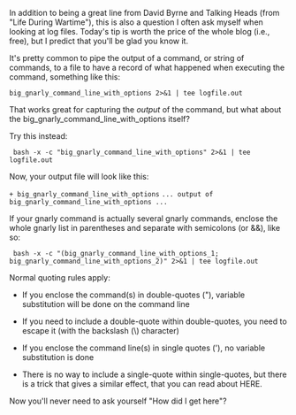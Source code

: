 In addition to being a great line from David Byrne and Talking Heads (from "Life
During Wartime"), this is also a question I often ask myself when
looking at log files. Today's tip is worth the price of the whole blog (i.e.,
free), but I predict that you'll be glad you know it.

<!--more-->

It's pretty common to pipe the output of a command, or string of commands, to a
file to have a record of what happened when executing the command, something
like this:

`big_gnarly_command_line_with_options 2>&1 | tee logfile.out`

That works great for capturing the *output* of the command, but what about the
big_gnarly_command_line_with_options itself?

Try this instead:

` bash -x -c "big_gnarly_command_line_with_options" 2>&1 | tee logfile.out`


Now, your output file will look like this:

`+ big_gnarly_command_line_with_options`
`... output of big_gnarly_command_line_with_options ...`

If your gnarly command is actually several gnarly commands, enclose the whole
gnarly list in parentheses and separate with semicolons (or &&), like so:

` bash -x -c "(big_gnarly_command_line_with_options_1;
big_gnarly_command_line_with_options_2)" 2>&1 | tee logfile.out`

Normal quoting rules apply:

-   If you enclose the command(s) in double-quotes ("), variable substitution
    will be done on the command line

-   If you need to include a double-quote within double-quotes, you need to
    escape it (with the backslash (\\) character)

-   If you enclose the command line(s) in single quotes ('), no variable
    substitution is done

-   There is no way to include a single-quote within single-quotes, but there is
    a trick that gives a similar effect, that you can read about HERE.

Now you'll never need to ask yourself "How did I get here"?

  
  

